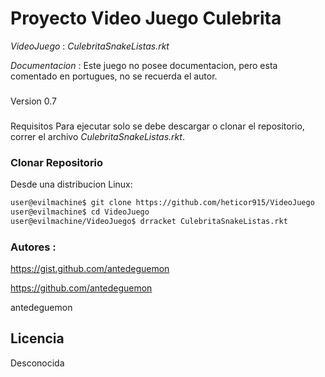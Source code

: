 # Proyecto Video Juego Culebrita

*VideoJuego*
 : *CulebritaSnakeListas.rkt*

*Documentacion*
 : Este juego no posee documentacion, pero esta comentado en portugues, no se recuerda el autor.

###
Version
0.7

### 
Requisitos
Para ejecutar solo se debe descargar o clonar el repositorio, correr el archivo *CulebritaSnakeListas.rkt*.


### Clonar Repositorio
Desde una distribucion Linux:

```sh
user@evilmachine$ git clone https://github.com/heticor915/VideoJuego
user@evilmachine$ cd VideoJuego
user@evilmachine/VideoJuego$ drracket CulebritaSnakeListas.rkt
```

### Autores :
https://gist.github.com/antedeguemon

https://github.com/antedeguemon

antedeguemon

Licencia
----
Desconocida

